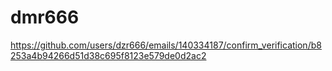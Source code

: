 # dmr666
https://github.com/users/dzr666/emails/140334187/confirm_verification/b8253a4b94266d51d38c695f8123e579de0d2ac2

